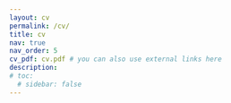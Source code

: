 ```yaml
---
layout: cv
permalink: /cv/
title: cv
nav: true
nav_order: 5
cv_pdf: cv.pdf # you can also use external links here
description:
# toc:
  # sidebar: false
---
```

